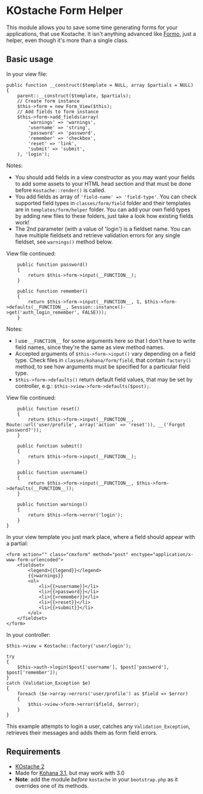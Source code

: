 KOstache Form Helper
====================

This module allows you to save some time generating forms for your applications, that use Kostache. It isn't anything advanced
like [Formo](https://github.com/bmidget/kohana-formo), just a helper, even though it's more than a single class.

Basic usage
-----------

In your view file:

	public function __construct($template = NULL, array $partials = NULL)
	{
		parent::__construct($template, $partials);
		// Create form instance
		$this->form = new Form_View($this);
		// Add fields to form instance
		$this->form->add_fields(array(
			'warnings' => 'warnings',
			'username' => 'string',
			'password' => 'password',
			'remember' => 'checkbox',
			'reset' => 'link',
			'submit' => 'submit',
		), 'login');

Notes: 

* You should add fields in a view constructor as you may want your fields to add some assets to your HTML head section and that must
  be done before `Kostache::render()` is called.
* You add fields as array of `'field-name' => 'field-type'`. You can check supported field types in `classes/form/field` folder and
  their templates are in `templates/form/helper` folder. You can add your own field types by adding new files to these folders, just
  take a look how existing fields work!
* The 2nd parameter (with a value of 'login') is a fieldset name. You can have multiple fieldsets and retrieve validation errors for
  any single fieldset, see `warnings()` method below.

View file continued:

		public function password()
		{
			return $this->form->input(__FUNCTION__);
		}

		public function remember()
		{
			return $this->form->input(__FUNCTION__, 1, $this->form->defaults(__FUNCTION__, Session::instance()->get('auth_login_remember', FALSE)));
		}

Notes:

* I use `__FUNCTION__` for some arguments here so that I don't have to write field names, since they're the same as view method names.
* Accepted arguments of `$this->form->input()` vary depending on a field type. Check files in `classes/kohana/form/field`, that contain
  `factory()` method, to see how arguments must be specified for a particular field type.
* `$this->form->defaults()` return default field values, that may be set by controller, e.g.: `$this->view->form->defaults($post);`.

View file continued:

		public function reset()
		{
			return $this->form->input(__FUNCTION__, Route::url('user/profile', array('action' => 'reset')), __('Forgot password?'));
		}

		public function submit()
		{
			return $this->form->input(__FUNCTION__);
		}

		public function username()
		{
			return $this->form->input(__FUNCTION__, $this->form->defaults(__FUNCTION__));
		}

		public function warnings()
		{
			return $this->form->error('login');
		}
	}

In your view template you just mark place, where a field should appear with a partial:

	<form action="" class="cmxform" method="post" enctype="application/x-www-form-urlencoded">
		<fieldset>
			<legend>{{legend}}</legend>
			{{>warnings}}
			<ol>
				<li>{{>username}}</li>
				<li>{{>password}}</li>
				<li>{{>remember}}</li>
				<li>{{>reset}}</li>
				<li>{{>submit}}</li>
			</ol>
		</fieldset>
	</form>

In your controller:

    $this->view = Kostache::factory('user/login');
	
	try
	{
		$this->auth->login($post['username'], $post['password'], $post['remember']);
	}
	catch (Validation_Exception $e)
	{
		foreach ($e->array->errors('user/profile') as $field => $error)
		{
			$this->view->form->error($field, $error);
		}
	}

This example attempts to login a user, catches any `Validation_Exception`, retrieves their messages and adds them as form field errors.

Requirements
------------

 * [KOstache 2](https://github.com/zombor/KOstache)
 * Made for [Kohana 3.1](http://kohanaframework.org), but may work with 3.0
 * __Note__: add the module _before_ `kostache` in your `bootstrap.php` as it overrides one of its methods.